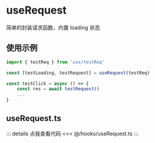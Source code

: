 <script setup lang="ts">
    import Example from './components/example.vue'
</script>

# useRequest

简单的封装请求函数，内置 loading 状态

## 使用示例

<!-- 示例代码 -->
<Example />

```typescript
import { testReq } from 'xxx/testReq'

const [testLoading, testRequest] = useRequest(testReq)

const testClick = async () => {
    const res = await testRequest()
    ...
}
```

## useRequest.ts

::: details 点我查看代码
<<< @/hooks/useRequest.ts
:::
